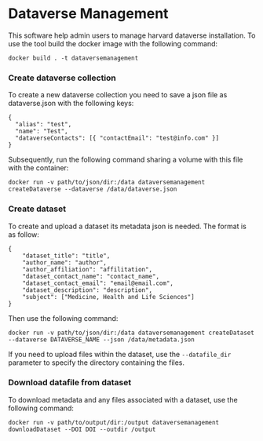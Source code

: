 # Dataverse Management

This software help admin users to manage harvard dataverse installation. To use the tool build the docker image with the following command:
```
docker build . -t dataversemanagement
```

### Create dataverse collection

To create a new dataverse collection you need to save a json file as dataverse.json with the following keys:
```
{
  "alias": "test",
  "name": "Test",
  "dataverseContacts": [{ "contactEmail": "test@info.com" }]
}
```

Subsequently, run the following command sharing a volume with this file with the container:
```
docker run -v path/to/json/dir:/data dataversemanagement createDataverse --dataverse /data/dataverse.json
```

### Create dataset
To create and upload a dataset its metadata json is needed. The format is as follow:
```
{
	"dataset_title": "title",
	"author_name": "author",
	"author_affiliation": "affilitation",
	"dataset_contact_name": "contact_name",
	"dataset_contact_email": "email@email.com",
	"dataset_description": "description",
	"subject": ["Medicine, Health and Life Sciences"]
}
```

Then use the following command:
```
docker run -v path/to/json/dir:/data dataversemanagement createDataset --dataverse DATAVERSE_NAME --json /data/metadata.json
```

If you need to upload files within the dataset, use the `--datafile_dir` parameter to specify the directory containing the files.

### Download datafile from dataset

To download metadata and any files associated with a dataset, use the following command:
```
docker run -v path/to/output/dir:/output dataversemanagement downloadDataset --DOI DOI --outdir /output
```